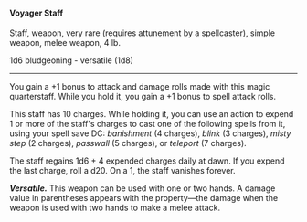 #### Voyager Staff

Staff, weapon, very rare (requires attunement by a spellcaster), simple weapon, melee weapon, 4 lb.

1d6 bludgeoning  - versatile (1d8)

---

You gain a +1 bonus to attack and damage rolls made with this magic quarterstaff. While you hold it, you gain a +1 bonus to spell attack rolls.

This staff has 10 charges. While holding it, you can use an action to expend 1 or more of the staff's charges to cast one of the following spells from it, using your spell save DC: *banishment* (4 charges), *blink* (3 charges), *misty step* (2 charges), *passwall* (5 charges), or *teleport* (7 charges).

The staff regains 1d6 + 4 expended charges daily at dawn. If you expend the last charge, roll a d20. On a 1, the staff vanishes forever.

***Versatile.*** This weapon can be used with one or two hands. A damage value in parentheses appears with the property—the damage when the weapon is used with two hands to make a melee attack.